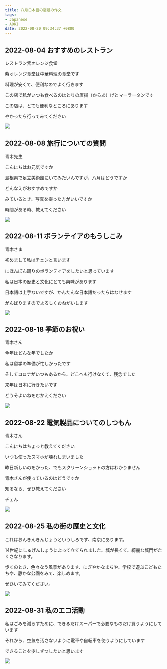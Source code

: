```yaml
---
title: 八月日本語の宿題の作文
tags:
- Japanese
- AOKI
date: 2022-08-20 09:34:37 +0800
---
```


## 2022-08-04 おすすめのレストラン

レストラン紫オレンジ食堂

紫オレンジ食堂は中華料理の食堂です

料理が安くて、便利なのでよく行きます

この店で私がいつも食べるのはとりの唐揚（からあ）げとマーラータンです

この店は、とても便利なところにあります

やかったら行ってみてください

![](images/2022-08-04.jpg)

## 2022-08-08 旅行についての質問

青木先生

こんにちはお元気ですか

島根県で足立美術館にいてみたいんですが、八月はどうですか

どんなえがおすすめですか

みているとき、写真を撮った方がいいですか

時間がある時、教えてください

![](images/2022-08-08.jpg)

## 2022-08-11 ボランテイアのもうしこみ

青木さま

初めまして私はチェンと言います

にほんぼん踊りのボランテイアをしたいと思っています

私は日本の歴史と文化にとても興味があります

日本語は上手ないですが、かんたんな日本語だったらはなせます

がんばりますのでよろしくおねがいします

![](images/2022-08-11.jpg)

## 2022-08-18 季節のお祝い

青木さん

今年はどんな年でしたか

私は留学の準備が忙しかったです

そしてコロナがいつもあるから、どこへも行けなくて、残念でした

来年は日本に行きたいです

どうそよいねをむかえください

![](images/2022-08-18.jpg)

## 2022-08-22 電気製品についてのしつもん

青木さん

こんにちはちょっと教えてください

いつも使ったスマホが壊れしまいました

昨日新しいのをかった、でもスクリーンショットの方はわかりません

青木さんが使っているのはどうですか

知るなら、ぜひ教えてください

チェん

![](images/2022-08-22.jpg)

## 2022-08-25 私の街の歴史と文化

これはおんきんきんじょうというしろです、南京にあります。

14世紀にしゅげんしょうによって立てられました、城が長くて、綺麗な城門がたくさなります。

歩くのとき、色々なう風景があります、にぎやかなまちや、学校で遊ぶこどもたちや、静かな公園をみて、楽しめます。

ぜひいてみてください。

![](images/2022-08-25.jpg)

## 2022-08-31 私のエコ活動

私はごみを減らすために、できるだけスーパーで必要なものだけ買うようにしています

それから、空気を汚さないように電車や自転車を使うようにしています

できることを少しずつしたいと思います

![](images/2022-08-31.jpg)
